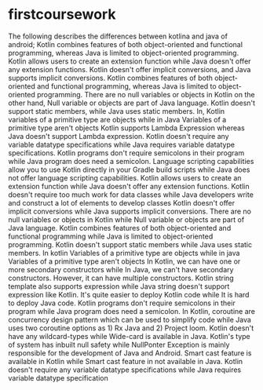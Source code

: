 # firstcoursework
The following describes the differences between kotlina and java of android;
Kotlin combines features of both object-oriented and functional programming, whereas Java is limited to object-oriented programming.
Kotlin allows users to create an extension function while Java doesn't offer any extension functions.
Kotlin doesn't offer implicit conversions, and Java supports implicit conversions.
Kotlin combines features of both object-oriented and functional programming, whereas Java is limited to object-oriented programming.
There are no null variables or objects in Kotlin on the other hand, Null variable or objects are part of Java language.
Kotlin doesn't support static members, while Java uses static members.
In, Kotlin variables of a primitive type are objects while in Java Variables of a primitive type aren't objects
Kotlin supports Lambda Expression whereas Java doesn't support Lambda expression.
Kotlin doesn't require any variable datatype specifications while Java requires variable datatype specifications.
Kotlin programs don't require semicolons in their program while Java program does need a semicolon.
Language scripting capabilities allow you to use Kotlin directly in your Gradle build scripts while Java does not offer language scripting capabilities.
Kotlin allows users to create an extension function while Java doesn't offer any extension functions.
Kotlin doesn't require too much work for data classes while Java developers write and construct a lot of elements to develop classes
Kotlin doesn't offer implicit conversions while Java supports implicit conversions.
There are no null variables or objects in Kotlin while Null variable or objects are part of Java language.
Kotlin combines features of both object-oriented and functional programming while	Java is limited to object-oriented programming.
Kotlin doesn't support static members while	Java uses static members.
In kotlin Variables of a primitive type are objects	while in java Variables of a primitive type aren't objects
In Kotlin, we can have one or more secondary constructors while	In Java, we can't have secondary constructors. However, it can have multiple constructors.
Kotlin string template also supports expression while Java string doesn't support expression like Kotlin.
It's quite easier to deploy Kotlin code while It is hard to deploy Java code.
Kotlin programs don't require semicolons in their program while Java program does need a semicolon.
In Kotlin, coroutine are concurrency design pattern which can be used to simplify code while Java uses two coroutine options as 1) Rx Java and 2) Project loom.
Kotlin doesn't have any wildcard-types while Wide-card is available in Java.
Kotlin's type of system has inbuilt null safety while NullPonter Exception is mainly responsible for the development of Java and Android.
Smart cast feature is available in Kotlin while Smart cast feature in not available in Java.
Kotlin doesn't require any variable datatype specifications while	Java requires variable datatype specification
